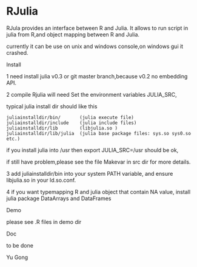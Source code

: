 RJulia
======

RJula provides an interface between R and Julia. It allows to run script  in julia  from R,and object mapping between R and Julia.


currently it can be use on unix and windows console,on windows gui it crashed.

Install

1 need install julia v0.3 or git master branch,because v0.2 no embedding API.

2 compile Rjulia will need Set the environment variables JULIA_SRC, 
  
  typical julia install dir should like this 
  
    juliainstalldir/bin/       (julia execute file)
    juliainstalldir/include    (julia include files)
    juliainstalldir/lib        (libjulia.so )
    juliainstalldir/lib/julia  (julia base package files: sys.so sys0.so etc.)
    
  if you install julia into /usr then export JULIA_SRC=/usr should be ok,

  if still have problem,please see the file Makevar in src dir for more details.

3 add juliainstalldir/bin into your system PATH variable, and ensure libjulia.so in your ld.so.conf.

4 if you want typemapping R and julia object that contain NA value, install julia package DataArrays and DataFrames

Demo

please see .R files in demo dir 

Doc

to be done


Yu Gong
